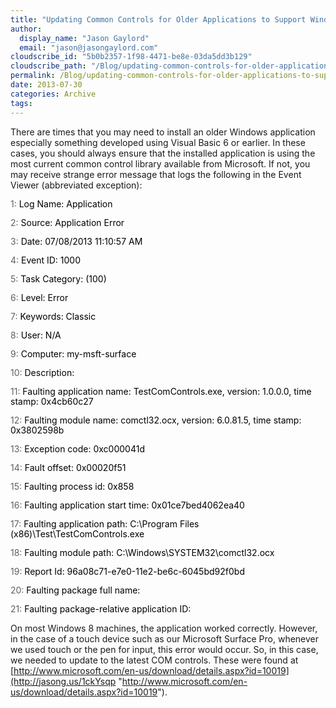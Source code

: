 ```yaml
---
title: "Updating Common Controls for Older Applications to Support Windows 8"
author: 
  display_name: "Jason Gaylord"
  email: "jason@jasongaylord.com"
cloudscribe_id: "5b0b2357-1f98-4471-be8e-03da5dd3b129"
cloudscribe_path: "/Blog/updating-common-controls-for-older-applications-to-support-windows-8"
permalink: /Blog/updating-common-controls-for-older-applications-to-support-windows-8
date: 2013-07-30
categories: Archive
tags: 
---
```


There are times that you may need to install an older Windows application especially something developed using Visual Basic 6 or earlier. In these cases, you should always ensure that the installed application is using the most current common control library available from Microsoft. If not, you may receive strange error message that logs the following in the Event Viewer (abbreviated exception):

<div id="codeSnippetWrapper">
<div id="codeSnippet" style="padding: 0px; width: 100%; text-align: left; color: black; line-height: 12pt; overflow: visible; font-family: " courier="" new",="" courier,="" monospace;="" font-size:="" 8pt;="" direction:="" ltr;="" background-color:="" rgb(244,="" 244,="" 244);"="">


<span id="lnum1" style="color: rgb(96, 96, 96);">   1:</span> Log Name: Application

<span id="lnum2" style="color: rgb(96, 96, 96);">   2:</span> Source: Application Error

<span id="lnum3" style="color: rgb(96, 96, 96);">   3:</span> Date: 07/08/2013 11:10:57 AM

<span id="lnum4" style="color: rgb(96, 96, 96);">   4:</span> Event ID: 1000

<span id="lnum5" style="color: rgb(96, 96, 96);">   5:</span> Task Category: (100)

<span id="lnum6" style="color: rgb(96, 96, 96);">   6:</span> Level: Error

<span id="lnum7" style="color: rgb(96, 96, 96);">   7:</span> Keywords: Classic

<span id="lnum8" style="color: rgb(96, 96, 96);">   8:</span> User: N/A

<span id="lnum9" style="color: rgb(96, 96, 96);">   9:</span> Computer: my-msft-surface

<span id="lnum10" style="color: rgb(96, 96, 96);">  10:</span> Description:

<span id="lnum11" style="color: rgb(96, 96, 96);">  11:</span> Faulting application name: TestComControls.exe, version: 1.0.0.0, time stamp: 0x4cb60c27

<span id="lnum12" style="color: rgb(96, 96, 96);">  12:</span> Faulting module name: comctl32.ocx, version: 6.0.81.5, time stamp: 0x3802598b

<span id="lnum13" style="color: rgb(96, 96, 96);">  13:</span> Exception code: 0xc000041d

<span id="lnum14" style="color: rgb(96, 96, 96);">  14:</span> Fault offset: 0x00020f51

<span id="lnum15" style="color: rgb(96, 96, 96);">  15:</span> Faulting process id: 0x858

<span id="lnum16" style="color: rgb(96, 96, 96);">  16:</span> Faulting application start time: 0x01ce7bed4062ea40

<span id="lnum17" style="color: rgb(96, 96, 96);">  17:</span> Faulting application path: C:\Program Files (x86)\Test\TestComControls.exe

<span id="lnum18" style="color: rgb(96, 96, 96);">  18:</span> Faulting module path: C:\Windows\SYSTEM32\comctl32.ocx

<span id="lnum19" style="color: rgb(96, 96, 96);">  19:</span> Report Id: 96a08c71-e7e0-11e2-be6c-6045bd92f0bd

<span id="lnum20" style="color: rgb(96, 96, 96);">  20:</span> Faulting package full name:

<span id="lnum21" style="color: rgb(96, 96, 96);">  21:</span> Faulting package-relative application ID:

</div>
</div>


On most Windows 8 machines, the application worked correctly. However, in the case of a touch device such as our Microsoft Surface Pro, whenever we used touch or the pen for input, this error would occur. So, in this case, we needed to update to the latest COM controls. These were found at [http://www.microsoft.com/en-us/download/details.aspx?id=10019](http://jasong.us/1ckYsqp "http://www.microsoft.com/en-us/download/details.aspx?id=10019").
